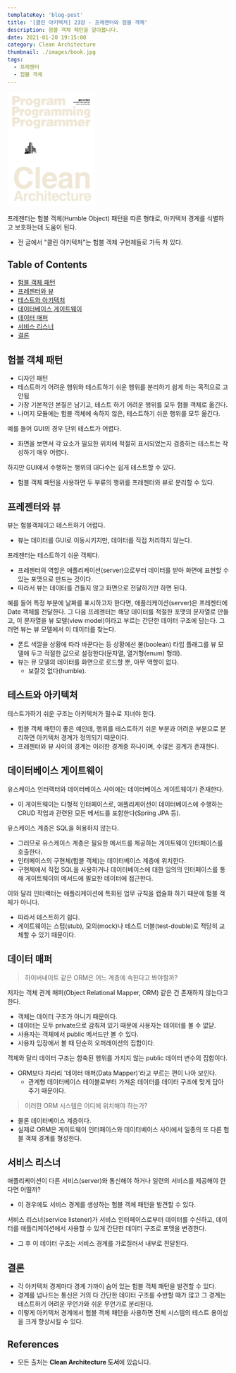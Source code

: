 ```yaml
---
templateKey: 'blog-post'
title: '[클린 아키텍처] 23장 - 프레젠터와 험블 객체'
description: 험블 객체 패턴을 알아봅니다.
date: 2021-01-20 19:15:00
category: Clean Architecture
thumbnail: ./images/book.jpg
tags:
  - 프레젠터
  - 험블 객체
---
```


![clean-architecture-book-thumbnail](./images/book.jpg)

프레젠터는 험블 객체(Humble Object) 패턴을 따른 형태로, 아키텍처 경계를 식별하고 보호하는데 도움이 된다.

- 전 글에서 "클린 아키텍처"는 험블 객체 구현체들로 가득 차 있다.

## Table of Contents

- [험블 객체 패턴](#험블-객체-패턴)
- [프레젠터와 뷰](#프레젠터와-뷰)
- [테스트와 아키텍처](#테스트와-아키텍처)
- [데이터베이스 게이트웨이](#데이터베이스-게이트웨이)
- [데이터 매퍼](#데이터-매퍼)
- [서비스 리스너](#서비스-리스너)
- [결론](#결론)

## 험블 객체 패턴

- 디자인 패턴
- 테스트하기 어려운 행위와 테스트하기 쉬운 행위를 분리하기 쉽게 하는 목적으로 고안됨
- 가장 기본적인 본질은 남기고, 테스트 하기 어려운 행위를 모두 험블 객체로 옮긴다.
- 나머지 모듈에는 험블 객체에 속하지 않은, 테스트하기 쉬운 행위를 모두 옮긴다.

예를 들어 GUI의 경우 단위 테스트가 어렵다.

- 화면을 보면서 각 요소가 필요한 위치에 적절히 표시되었는지 검증하는 테스트는 작성하기 매우 어렵다.

하지만 GUI에서 수행하는 행위의 대다수는 쉽게 테스트할 수 있다.

- 험블 객체 패턴을 사용하면 두 부류의 행위를 프레젠터와 뷰로 분리할 수 있다.

## 프레젠터와 뷰

뷰는 험블객체이고 테스트하기 어렵다.

- 뷰는 데이터를 GUI로 이동시키지만, 데이터를 직접 처리하지 않는다.

프레젠터는 테스트하기 쉬운 객체다.

- 프레젠터의 역할은 애플리케이션(server)으로부터 데이터를 받아 화면에 표현할 수 있는 포맷으로 만드는 것이다.
- 따라서 뷰는 데이터를 건들지 않고 화면으로 전달하기만 하면 된다.

예를 들어 특정 부분에 날짜를 표시하고자 한다면, 애플리케이션(server)은 프레젠터에 Date 객체를 전달한다. 그 다음 프레젠터는 해당 데이터를 적절한 포맷의 문자열로 만들고, 이 문자열을 뷰 모델(view model)이라고 부르는 간단한 데이터 구조에 담는다. 그러면 뷰는 뷰 모델에서 이 데이터를 찾는다.

- 폰트 색깔을 상황에 따라 바꾼다는 등 상황에선 불(boolean) 타입 플래그를 뷰 모델에 두고 적절한 값으로 설정한다(문자열, 열거형(enum) 형태).
- 뷰는 뮤 모델의 데이터를 화면으로 로드할 뿐, 아무 역할이 없다.
  - 보잘것 없다(humble).

## 테스트와 아키텍처

테스트가하기 쉬운 구조는 아키텍처가 필수로 지녀야 한다.

- 험블 객체 패턴이 좋은 예인데, 행위를 테스트하기 쉬운 부분과 어려운 부분으로 분리하면 아키텍처 경계가 정의되기 때문이다.
- 프레젠터와 뷰 사이의 경계는 이러한 경계중 하나이며, 수많은 경계가 존재한다.

## 데이터베이스 게이트웨이

유스케이스 인터랙터와 데이터베이스 사이에는 데이터베이스 게이트웨이가 존재한다.

- 이 게이트웨이는 다형적 인터페이스로, 애플리케이션이 데이터베이스에 수행하는 CRUD 작업과 관련된 모든 메서드를 포함한다(Spring JPA 등).

유스케이스 계층은 SQL을 허용하지 않는다.

- 그러므로 유스케이스 계층은 필요한 메서드를 제공하는 게이트웨이 인터페이스를 호출한다.
- 인터페이스의 구현체(험블 객체)는 데이터베이스 계층에 위치한다.
- 구현체에서 직접 SQL을 사용하거나 데이터베이스에 대한 임의의 인터페이스를 통해 게이트웨이의 메서드에 필요한 데이터에 접근한다.

이와 달리 인터랙터는 애플리케이션에 특화된 업무 규칙을 캡슐화 하기 때문에 험블 객체가 아니다.

- 따라서 테스트하기 쉽다.
- 게이트웨이는 스텁(stub), 모의(mock)나 테스트 더블(test-double)로 적당히 교체할 수 있기 때문이다.

## 데이터 매퍼

> 하이버네이트 같은 ORM은 어느 계층에 속한다고 봐야할까?

저자는 객체 관계 매퍼(Object Relational Mapper, ORM) 같은 건 존재하지 않는다고 한다.

- 객체는 데이터 구조가 아니기 때문이다.
- 데이터는 모두 private으로 감춰져 있기 때문에 사용자는 데이터를 볼 수 없닫.
- 사용자는 객체에서 public 메서드만 볼 수 있다.
- 사용자 입장에서 볼 때 단순히 오퍼레이션의 집합이다.

객체와 달리 데이터 구조는 함축된 행위를 가지지 않는 public 데이터 변수의 집합이다.

- ORM보다 차라리 '데이터 매퍼(Data Mapper)'라고 부르는 편이 나아 보인다.
  - 관계형 데이터베이스 테이블로부터 가져온 데이터를 데이터 구조에 맞게 담아주기 때문이다.

> 이러한 ORM 시스템은 어디에 위치해야 하는가?

- 물론 데이터베이스 계층이다.
- 실제로 ORM은 게이트웨이 인터페이스와 데이터베이스 사이에서 일종의 또 다른 험블 객체 경계를 형성한다.

## 서비스 리스너

애플리케이션이 다른 서비스(server)와 통신해야 하거나 일련의 서비스를 제공해야 한다면 어떨까?

- 이 경우에도 서비스 경계를 생성하는 험블 객체 패턴을 발견할 수 있다.

서비스 리스너(service listener)가 서비스 인터페이스로부터 데이터를 수신하고, 데이터를 애플리케이션에서 사용할 수 있게 간단한 데이터 구조로 포맷을 변경한다.

- 그 후 이 데이터 구조는 서비스 경계를 가로질러서 내부로 전달된다.

## 결론

- 각 아키텍처 경계마다 경계 가까이 숨어 있는 험블 객체 패턴을 발견할 수 있다.
- 경계를 넘나드는 통신은 거의 다 간단한 데이터 구조를 수반할 때가 많고 그 경계는 테스트하기 어려운 무언가와 쉬운 무언가로 분리된다.
- 이렇게 아키텍처 경계에서 험블 객체 패턴을 사용하면 전체 시스템의 테스트 용이성을 크게 향상시킬 수 있다.

## References

- 모든 출처는 **Clean Architecture 도서**에 있습니다.
